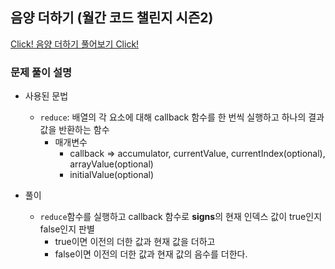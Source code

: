 <h2>음양 더하기 (월간 코드 챌린지 시즌2)</h2>

<a href="https://programmers.co.kr/learn/courses/30/lessons/76501">Click! 음양 더하기 풀어보기 Click!</a>

### 문제 풀이 설명

- 사용된 문법
  - `reduce`: 배열의 각 요소에 대해 callback 함수를 한 번씩 실행하고 하나의 결과값을 반환하는 함수
    - 매개변수
      - callback => accumulator, currentValue, currentIndex(optional), arrayValue(optional)
      - initialValue(optional)
- 풀이

  - `reduce`함수를 실행하고 callback 함수로 **signs**의 현재 인덱스 값이 true인지 false인지 판별
    - true이면 이전의 더한 값과 현재 값을 더하고
    - false이면 이전의 더한 값과 현재 값의 음수를 더한다.
